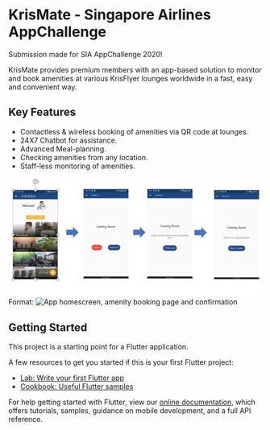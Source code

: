 # KrisMate - Singapore Airlines AppChallenge

Submission made for SIA AppChallenge 2020!

KrisMate provides premium members with an app-based solution to monitor and book amenities at various KrisFlyer lounges worldwide in a fast, easy and convenient way.

## Key Features
- Contactless & wireless booking of amenities via QR code at lounges.
- 24X7 Chatbot for assistance.
- Advanced Meal-planning.
- Checking amenities from any location.
- Staff-less monitoring of amenities.

![Booking Flow](/images/booking.JPG)
Format: ![App homescreen, amenity booking page and confirmation]()

## Getting Started

This project is a starting point for a Flutter application.

A few resources to get you started if this is your first Flutter project:

- [Lab: Write your first Flutter app](https://flutter.dev/docs/get-started/codelab)
- [Cookbook: Useful Flutter samples](https://flutter.dev/docs/cookbook)

For help getting started with Flutter, view our
[online documentation](https://flutter.dev/docs), which offers tutorials,
samples, guidance on mobile development, and a full API reference.
